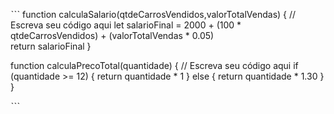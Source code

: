 ˋˋˋ 
function calculaSalario(qtdeCarrosVendidos,valorTotalVendas) {
 // Escreva seu código aqui
 let salarioFinal = 2000 + (100 * qtdeCarrosVendidos) + (valorTotalVendas * 0.05)  
 return salarioFinal
} 

function calculaPrecoTotal(quantidade) {
  // Escreva seu código aqui
  if (quantidade >= 12) {
    return quantidade * 1
  } else { 
    return quantidade * 1.30
  }
}

ˋˋˋ